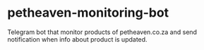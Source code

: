 # petheaven-monitoring-bot
Telegram bot that monitor products of petheaven.co.za and send notification when info about product is updated.
